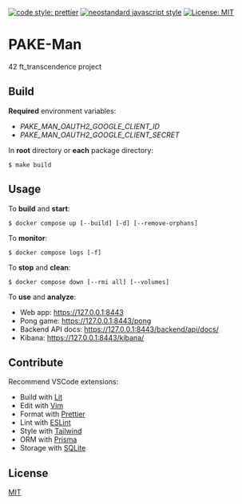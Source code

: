 [![code style: prettier](https://img.shields.io/badge/code_style-prettier-ff69b4.svg?style=flat)](https://github.com/prettier/prettier)
[![neostandard javascript style](https://img.shields.io/badge/code_style-neostandard-brightgreen?style=flat)](https://github.com/neostandard/neostandard)
[![License: MIT](https://img.shields.io/badge/License-MIT-yellow.svg)](https://opensource.org/licenses/MIT)

# PAKE-Man

42 ft_transcendence project

## Build

**Required** environment variables:

- _PAKE_MAN_OAUTH2_GOOGLE_CLIENT_ID_
- _PAKE_MAN_OAUTH2_GOOGLE_CLIENT_SECRET_

In **root** directory or **each** package directory:

```console
$ make build
```

## Usage

To **build** and **start**:

```console
$ docker compose up [--build] [-d] [--remove-orphans]
```

To **monitor**:

```console
$ docker compose logs [-f]
```

To **stop** and **clean**:

```console
$ docker compose down [--rmi all] [--volumes]
```

To **use** and **analyze**:

- Web app: https://127.0.0.1:8443
- Pong game: https://127.0.0.1:8443/pong
- Backend API docs: https://127.0.0.1:8443/backend/api/docs/
- Kibana: https://127.0.0.1:8443/kibana/

## Contribute

Recommend VSCode extensions:

- Build with [Lit](https://marketplace.visualstudio.com/items?itemName=runem.lit-plugin)
- Edit with [Vim](https://marketplace.visualstudio.com/items?itemName=vscodevim.vim)
- Format with [Prettier](https://marketplace.visualstudio.com/items?itemName=esbenp.prettier-vscode)
- Lint with [ESLint](https://marketplace.visualstudio.com/items?itemName=dbaeumer.vscode-eslint)
- Style with [Tailwind](https://marketplace.visualstudio.com/items?itemName=bradlc.vscode-tailwindcss)
- ORM with [Prisma](https://marketplace.visualstudio.com/items?itemName=Prisma.prisma)
- Storage with [SQLite](https://marketplace.visualstudio.com/items?itemName=qwtel.sqlite-viewer)

## License

[MIT](LICENSE)
